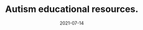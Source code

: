---
date: "2021-07-14"
draft: false
title: "Autism educational resources."
description: "Autism education resources."
icon: "fas fa-users"  # fontawesome icon pack : https://fontawesome.com/icons/
# twitter card image
og_image: "images/education.jpg"
layout: "education"

######################### banner #####################
banner:
  title: "Autism Educational Resources"
  image: "images/education.jpg"
  imagealt: "A woman is shown reading while sitting on a large stack of books."
  content : "I have gathered some great educational resources for you to learn more about autism directly from other autistic people."
  button:
    enable : true
    label : "Goodreads Lists"
    link : "https://www.goodreads.com/review/list/147931757-autism-101?ref=nav_mybooks&shelf=autistic-living"
  button2:
    enable : true
    label : "Youtube Playlists"
    link : "https://www.youtube.com/channel/UCNJB9XK2b2l9fy0pvDFPFgg/playlists"    
  background_class: "bg-light"




---